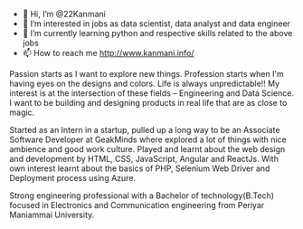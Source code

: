 - 👋 Hi, I’m @22Kanmani
- 👀 I’m interested in jobs as data scientist, data analyst and data engineer
- 🌱 I’m currently learning python and respective skills related to the above jobs
- 📫 How to reach me http://www.kanmani.info/

Passion starts as I want to explore new things. Profession starts when I'm having eyes on the designs and colors. Life is always unpredictable!! My interest is at the intersection of these fields – Engineering and Data Science. I want to be building and designing products in real life that are as close to magic.

Started as an Intern in a startup, pulled up a long way to be an Associate Software Developer at GeakMinds where explored a lot of things with nice ambience and good work culture. Played and learnt about the web design and development by HTML, CSS, JavaScript, Angular and ReactJs. With own interest learnt about the basics of PHP, Selenium Web Driver and Deployment process using Azure. 

Strong engineering professional with a Bachelor of technology(B.Tech) focused in Electronics and Communication engineering from Periyar Maniammai University.

<!---
22Kanmani/22Kanmani is a ✨ special ✨ repository because its `README.md` (this file) appears on your GitHub profile.
You can click the Preview link to take a look at your changes.
--->
